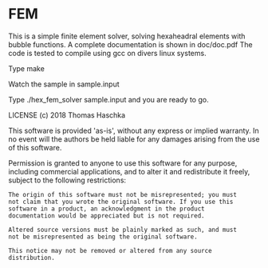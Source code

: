 # FEM
This is a simple finite element solver, solving hexaheadral elements with
bubble functions. A complete documentation is shown in
doc/doc.pdf
The code is tested to compile using gcc on divers linux systems.

Type make

Watch the sample in sample.input

Type ./hex_fem_solver sample.input and you are ready to go.

LICENSE
(c) 2018 Thomas Haschka

This software is provided 'as-is', without any express or implied
warranty. In no event will the authors be held liable for any damages
arising from the use of this software. 

Permission is granted to anyone to use this software for any purpose,
including commercial applications, and to alter it and redistribute it
freely, subject to the following restrictions: 

    The origin of this software must not be misrepresented; you must
    not claim that you wrote the original software. If you use this
    software in a product, an acknowledgment in the product
    documentation would be appreciated but is not required. 

    Altered source versions must be plainly marked as such, and must
    not be misrepresented as being the original software.
    
    This notice may not be removed or altered from any source distribution.

